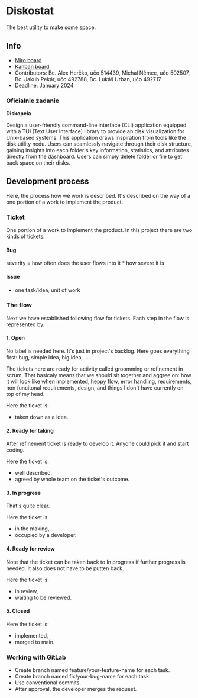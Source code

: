 # Diskostat

The best utility to make some space.

## Info

- [Miro board](https://miro.com/app/board/uXjVNSZVn78=/)
- [Kanban board](https://gitlab.fi.muni.cz/xhercko/diskostat/-/boards)
- Contributors: Bc. Alex Herčko, učo 514439, Michal Němec, učo 502507,
  Bc. Jakub Pekár, učo 492788, Bc. Lukáš Urban, učo 492717
- Deadline: January 2024


### Oficialnie zadanie

**Diskopeia**

Design a user-friendly command-line interface (CLI) application
equipped with a TUI (Text User Interface) library to provide an disk
visualization for Unix-based systems. This application draws
inspiration from tools like the disk utility ncdu. Users can
seamlessly navigate through their disk structure, gaining insights
into each folder's key information, statistics, and attributes
directly from the dashboard. Users can simply delete folder or file to
get back space on their disks.


## Development process

Here, the process how we work is described. It's described on the way
of a one portion of a work to implement the product.

### Ticket

One portion of a work to implement the product. In this project there
are two kinds of tickets:

#### Bug

severity = how often does the user flows into it * how severe it is


#### Issue

- one task/idea, unit of work

### The flow

Next we have established following flow for tickets.
Each step in the flow is represented by.

#### 1. Open

No label is needed here. It's just in project's backlog. Here goes
everything first: bug, simple idea, big idea, ...

The tickets here are ready for activity called groomming or refinement
in scrum. That basicaly means that we should sit together and aggree
on: how it will look like when implemented, heppy flow, error
handling, requirements, non funcitonal requirements, design, and
things I don't have currently on top of my head.

Here the ticket is:
- taken down as a idea.

#### 2. Ready for taking

After refinement ticket is ready to develop it. Anyone could pick it
and start coding.

Here the ticket is:
- well described,
- agreed by whole team on the ticket's outcome.

#### 3. In progress

That's quite clear.

Here the ticket is:
- in the making,
- occupied by a developer.

#### 4. Ready for review

Note that the ticket can be taken back to In progress if further
progress is needed. It also does not have to be putten back.

Here the ticket is:
- in review,
- waiting to be reviewed.

#### 5. Closed

Here the ticket is:
- implemented,
- merged to main.


### Working with GitLab

- Create branch named feature/your-feature-name for each task.
- Create branch named fix/your-bug-name for each task.
- Use conventional commits.
- After approval, the developer merges the request.
